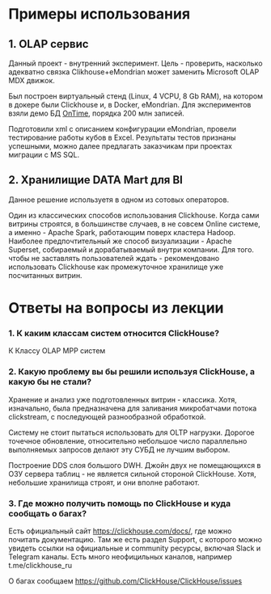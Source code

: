 # Примеры использования

## 1. OLAP сервис

Данный проект - внутренний эксперимент. Цель - проверить, насколько адекватно связка Clikhouse+eMondrian может заменить Microsoft OLAP MDX движок.

Был построен виртуальный стенд (Linux, 4 VCPU, 8 Gb RAM), на котором в докере были Clickhouse и, в Docker, eMondrian. Для экспериментов взяли демо БД [OnTime](https://clickhouse.com/docs/en/getting-started/example-datasets/ontime), порядка 200 млн записей. 

Подготовили xml с описанием конфигурации eMondrian, провели тестирование работы кубов в Excel. Результаты тестов признаны успешными, можно далее предлагать заказчикам при проектах миграции с MS SQL.

## 2. Хранилищие DATA Mart для BI

Данное решение используетя в одном из сотовых операторов.

Один из классических способов использования Clickhouse. Когда сами витрины строятся, в большинстве случаев, в не совсем Online системе, а именно - Apache Spark, работающим поверх кластера Hadoop. Наиболее предпочтительный же способ визуализации - Apache Superset, собираемый и дорабатываемый внутри компании. Для того. чтобы не заставлять пользователей ждать - рекомендовано использовать Clickhouse как промежуточное хранилище уже посчитанных витрин.

# Ответы на вопросы из лекции

### 1. К каким классам систем относится ClickHouse?

К Классу OLAP MPP систем

### 2. Какую проблему вы бы решили используя ClickHouse, а какую бы не стали?

Хранение и анализ уже подготовленных витрин - классика. Хотя, изначально, была предназначена для заливания микробатчами потока clickstream, с последующей разнообразной обработкой.

Систему не стоит пытаться использовать для OLTP нагрузки. Дорогое точечное обновление, относительно небольшое число параллельно выполняемых запросов делают эту СУБД не лучшим выбором.

Построение DDS слоя большого DWH. Джойн двух не помещающихся в ОЗУ сервера таблиц - не является сильной стороной ClickHouse. Хотя, небольшие хранилища строят, и они вполне работают.

### 3. Где можно получить помощь по ClickHouse и куда сообщать о багах?

Есть официальный сайт https://clickhouse.com/docs/, где можно почитать документацию. Там же есть раздел Support, с которого можно увидеть ссылки на официальные и community ресурсы, включая Slack и Telegram каналы. Есть много неофицильных каналов, например t.me/clickhouse_ru

О багах сообщаем https://github.com/ClickHouse/ClickHouse/issues


